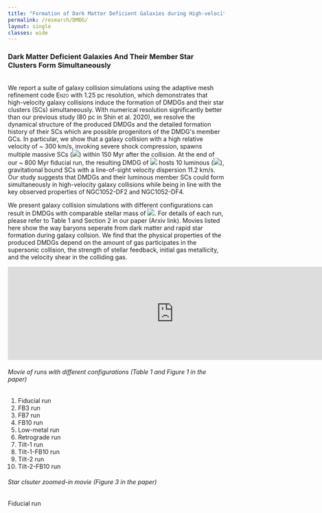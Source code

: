 ```yaml
---
title: "Formation of Dark Matter Deficient Galaxies during High-velocity Galaxy Collisions"
permalink: /research/DMDG/
layout: single
classes: wide
---
```


### Dark Matter Deficient Galaxies And Their Member Star Clusters Form Simultaneously
<br/>
We report a suite of galaxy collision simulations using the adaptive mesh refinement code <span style="font-variant:small-caps;">Enzo</span> with 1.25 pc resolution, which demonstrates that high-velocity galaxy collisions induce the formation of DMDGs and their star clusters (SCs) simultaneously. With numerical resolution significantly better than our previous study (80 pc in <a href="https://ui.adsabs.harvard.edu/abs/2020ApJ...899...25S/abstract" style="text-decoration:none" target="_blank">Shin et al. 2020</a>), we resolve the dynamical structure of the produced DMDGs and the detailed formation history of their SCs which are possible progenitors of the DMDG's member GCs. 
In particular, we show that a galaxy collision with a high relative velocity of ~ 300 km/s, invoking severe shock compression, spawns multiple massive SCs (<img src="https://render.githubusercontent.com/render/math?math=\gtrsim 10^{6}\,{\rm M}_{\odot}">) within 150 Myr after the collision. At the end of our ~ 800 Myr fiducial run, the resulting DMDG of <img src="https://render.githubusercontent.com/render/math?math=M_{\star} \simeq 3.5 \times 10^{8}\,{\rm M}_{\odot}"> hosts 10 luminous (<img src="https://render.githubusercontent.com/render/math?math=M_{V} \lesssim -8.5\,{\rm {mag}}">), gravitational bound SCs with a line-of-sight velocity dispersion 11.2 km/s. Our study suggests that DMDGs and their luminous member SCs could form simultaneously in high-velocity galaxy collisions while being in line with the key observed properties of NGC1052-DF2 and NGC1052-DF4.

We present galaxy collision simulations with different configurations can result in DMDGs with comparable stellar mass of <img src="https://render.githubusercontent.com/render/math?math=M_{\star} \sim 10^{8}\,{\rm M}_{\odot}">. For details of each run, please refer to Table 1 and Section 2 in our paper (Arxiv link). Movies listed here show the way baryons seperate from dark matter and rapid star formation during galaxy collsion. We find that the physical properties of the produced DMDGs depend on the amount of gas participates in the supersonic collision, the strength of stellar feedback, initial gas metallicity, and the velocity shear in the colliding gas.
<br/>


<iframe width="772" height="217" src="https://www.youtube.com/embed/watch?v=Lo5Riw-mJZM" allow="autoplay; encrypted-media" frameborder="0" allowfullscreen></iframe>


###### Movie of runs with different configurations (Table 1 and Figure 1 in the paper)

1. <a href="https://drive.google.com/file/d/1hLBW_FEbRB6MFRxjE1RyllMIYXt_2Wm1/view?usp=sharing" style="text-decoration:none" target="_blank">Fiducial run</a>
2. <a href="https://drive.google.com/file/d/1v7EfqkqTrQzjAHPJCdHTVj8tP4PrORT8/view?usp=sharing" style="text-decoration:none" target="_blank">FB3 run</a>
3. <a href="https://drive.google.com/file/d/1X2r5908GyZhPBmhYGcWv0Zo94RIs0v63/view?usp=sharing" style="text-decoration:none" target="_blank">FB7 run</a>
4. <a href="https://drive.google.com/file/d/1UwB6HX2srJZ6IqT51I7jAJq2Ddf7jeVU/view?usp=sharing" style="text-decoration:none" target="_blank">FB10 run</a>
5. <a href="https://drive.google.com/file/d/1tFhHuYyXP4lLGudp6PVJdwPS86vHSkmp/view?usp=sharing" style="text-decoration:none" target="_blank">Low-metal run</a>
6. <a href="https://drive.google.com/file/d/1Z-rcbSQCV2hkviOkvncZctkO7Py1v_GP/view?usp=sharing" style="text-decoration:none" target="_blank">Retrograde run</a>
7. <a href="https://drive.google.com/file/d/1yKtKYxGLr0XoBgN_-2n09bdlU0w65FiT/view?usp=sharing" style="text-decoration:none" target="_blank">Tilt-1 run</a>
8. <a href="https://drive.google.com/file/d/1ZKI9XirZBHbmI6DX0xCA5Y_rUIs-I3bv/view?usp=sharing" style="text-decoration:none" target="_blank">Tilt-1-FB10 run</a>
9. <a href="https://drive.google.com/file/d/1Eh0FCaLcmQZZIsauePBHgY4ZEEPBJr4M/view?usp=sharing" style="text-decoration:none" target="_blank">Tilt-2 run</a>
10. <a href="https://drive.google.com/file/d/1jt1MyiMhiY-dBJG5iM7ha1XcVFmf6UwV/view?usp=sharing" style="text-decoration:none" target="_blank">Tilt-2-FB10 run</a>


###### Star clsuter zoomed-in movie (Figure 3 in the paper)

<a href="https://drive.google.com/file/d/1fTyhlcWirs5mL7m_jcerxBE9eGD7UQ7u/view?usp=sharing" style="text-decoration:none" target="_blank">Fiducial run</a>
